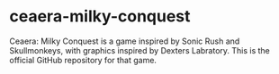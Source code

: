 # ceaera-milky-conquest
Ceaera: Milky Conquest is a game inspired by Sonic Rush and Skullmonkeys, with graphics inspired by Dexters Labratory. This is the official GitHub repository for that game.

